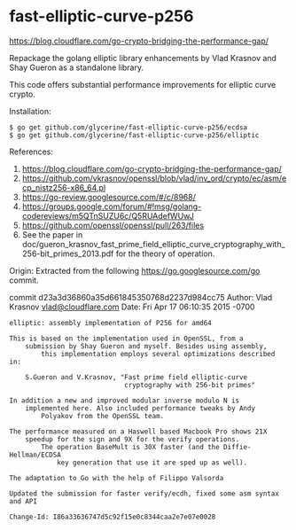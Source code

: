 # fast-elliptic-curve-p256

https://blog.cloudflare.com/go-crypto-bridging-the-performance-gap/

Repackage the golang elliptic library enhancements by Vlad Krasnov and Shay Gueron as a standalone library.

This code offers substantial performance improvements for elliptic curve crypto.

Installation:

~~~
$ go get github.com/glycerine/fast-elliptic-curve-p256/ecdsa
$ go get github.com/glycerine/fast-elliptic-curve-p256/elliptic
~~~


References:

1. https://blog.cloudflare.com/go-crypto-bridging-the-performance-gap/
1. https://github.com/vkrasnov/openssl/blob/vlad/inv_ord/crypto/ec/asm/ecp_nistz256-x86_64.pl
1. https://go-review.googlesource.com/#/c/8968/
1. https://groups.google.com/forum/#!msg/golang-codereviews/m5QTnSUZU6c/Q5RUAdefWUwJ
1. https://github.com/openssl/openssl/pull/263/files
1. See the paper in doc/gueron_krasnov_fast_prime_field_elliptic_curve_cryptography_with_256-bit_primes_2013.pdf for the theory of operation.


Origin: Extracted from the following https://go.googlesource.com/go commit.

commit d23a3d36860a35d661845350768d2237d984cc75
Author: Vlad Krasnov <vlad@cloudflare.com>
Date:   Fri Apr 17 06:10:35 2015 -0700

    elliptic: assembly implementation of P256 for amd64

    This is based on the implementation used in OpenSSL, from a
        submission by Shay Gueron and myself. Besides using assembly,
            this implementation employs several optimizations described in:

        S.Gueron and V.Krasnov, "Fast prime field elliptic-curve
                                 cryptography with 256-bit primes"

    In addition a new and improved modular inverse modulo N is
        implemented here. Also included performance tweaks by Andy
            Polyakov from the OpenSSL team.

    The performance measured on a Haswell based Macbook Pro shows 21X
        speedup for the sign and 9X for the verify operations.
            The operation BaseMult is 30X faster (and the Diffie-Hellman/ECDSA
                key generation that use it are sped up as well).

    The adaptation to Go with the help of Filippo Valsorda

    Updated the submission for faster verify/ecdh, fixed some asm syntax and API

    Change-Id: I86a33636747d5c92f15e0c8344caa2e7e07e0028

